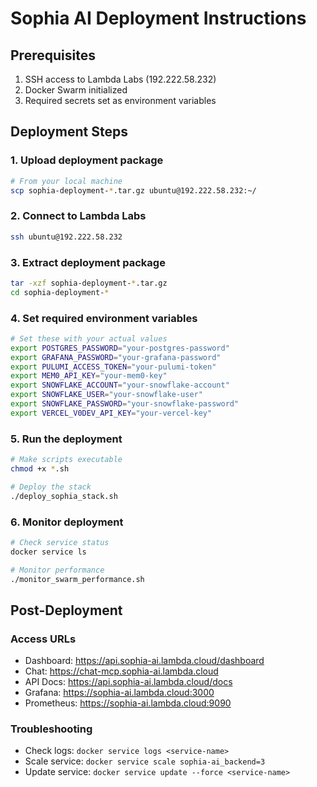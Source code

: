 # Sophia AI Deployment Instructions

## Prerequisites
1. SSH access to Lambda Labs (192.222.58.232)
2. Docker Swarm initialized
3. Required secrets set as environment variables

## Deployment Steps

### 1. Upload deployment package
```bash
# From your local machine
scp sophia-deployment-*.tar.gz ubuntu@192.222.58.232:~/
```

### 2. Connect to Lambda Labs
```bash
ssh ubuntu@192.222.58.232
```

### 3. Extract deployment package
```bash
tar -xzf sophia-deployment-*.tar.gz
cd sophia-deployment-*
```

### 4. Set required environment variables
```bash
# Set these with your actual values
export POSTGRES_PASSWORD="your-postgres-password"
export GRAFANA_PASSWORD="your-grafana-password"
export PULUMI_ACCESS_TOKEN="your-pulumi-token"
export MEM0_API_KEY="your-mem0-key"
export SNOWFLAKE_ACCOUNT="your-snowflake-account"
export SNOWFLAKE_USER="your-snowflake-user"
export SNOWFLAKE_PASSWORD="your-snowflake-password"
export VERCEL_V0DEV_API_KEY="your-vercel-key"
```

### 5. Run the deployment
```bash
# Make scripts executable
chmod +x *.sh

# Deploy the stack
./deploy_sophia_stack.sh
```

### 6. Monitor deployment
```bash
# Check service status
docker service ls

# Monitor performance
./monitor_swarm_performance.sh
```

## Post-Deployment

### Access URLs
- Dashboard: https://api.sophia-ai.lambda.cloud/dashboard
- Chat: https://chat-mcp.sophia-ai.lambda.cloud
- API Docs: https://api.sophia-ai.lambda.cloud/docs
- Grafana: https://sophia-ai.lambda.cloud:3000
- Prometheus: https://sophia-ai.lambda.cloud:9090

### Troubleshooting
- Check logs: `docker service logs <service-name>`
- Scale service: `docker service scale sophia-ai_backend=3`
- Update service: `docker service update --force <service-name>`
